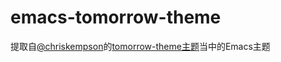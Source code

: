 # emacs-tomorrow-theme

提取自[@chriskempson](https://github.com/chriskempson)的[tomorrow-theme主题](https://github.com/ChrisKempson/Tomorrow-Theme)当中的Emacs主题

